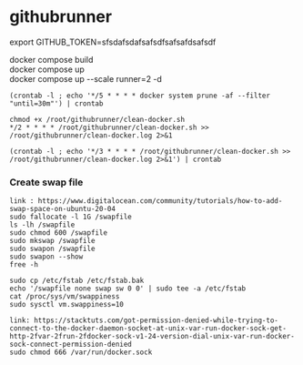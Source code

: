# githubrunner

export GITHUB_TOKEN=sfsdafsdafsafsdfsafsafdsafsdf </br>

docker compose build </br>
docker compose up </br>
docker compose up --scale runner=2 -d

```
(crontab -l ; echo '*/5 * * * * docker system prune -af --filter "until=30m"') | crontab

chmod +x /root/githubrunner/clean-docker.sh
*/2 * * * * /root/githubrunner/clean-docker.sh >> /root/githubrunner/clean-docker.log 2>&1

(crontab -l ; echo '*/3 * * * * /root/githubrunner/clean-docker.sh >> /root/githubrunner/clean-docker.log 2>&1') | crontab
```

### Create swap file

```
link : https://www.digitalocean.com/community/tutorials/how-to-add-swap-space-on-ubuntu-20-04
sudo fallocate -l 1G /swapfile
ls -lh /swapfile
sudo chmod 600 /swapfile
sudo mkswap /swapfile
sudo swapon /swapfile
sudo swapon --show
free -h

sudo cp /etc/fstab /etc/fstab.bak
echo '/swapfile none swap sw 0 0' | sudo tee -a /etc/fstab
cat /proc/sys/vm/swappiness
sudo sysctl vm.swappiness=10

```

```
link: https://stacktuts.com/got-permission-denied-while-trying-to-connect-to-the-docker-daemon-socket-at-unix-var-run-docker-sock-get-http-2fvar-2frun-2fdocker-sock-v1-24-version-dial-unix-var-run-docker-sock-connect-permission-denied
sudo chmod 666 /var/run/docker.sock
```

